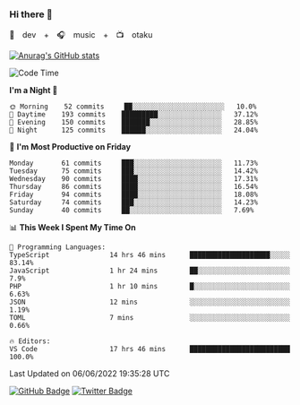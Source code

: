 ### Hi there 👋

🚀　dev　+　🎧　music　+　📺　otaku


[![Anurag's GitHub stats](https://github-readme-stats.vercel.app/api?username=koheitasaka&count_private=true&show_icons=true&theme=monokai)](https://github.com/koheitasaka/github-readme-stats)

<!--START_SECTION:waka-->
![Code Time](http://img.shields.io/badge/Code%20Time-0%20secs-blue)

**I'm a Night 🦉** 

```text
🌞 Morning    52 commits     ██░░░░░░░░░░░░░░░░░░░░░░░   10.0% 
🌆 Daytime    193 commits    █████████░░░░░░░░░░░░░░░░   37.12% 
🌃 Evening    150 commits    ███████░░░░░░░░░░░░░░░░░░   28.85% 
🌙 Night      125 commits    ██████░░░░░░░░░░░░░░░░░░░   24.04%

```
📅 **I'm Most Productive on Friday** 

```text
Monday       61 commits     ███░░░░░░░░░░░░░░░░░░░░░░   11.73% 
Tuesday      75 commits     ███░░░░░░░░░░░░░░░░░░░░░░   14.42% 
Wednesday    90 commits     ████░░░░░░░░░░░░░░░░░░░░░   17.31% 
Thursday     86 commits     ████░░░░░░░░░░░░░░░░░░░░░   16.54% 
Friday       94 commits     ████░░░░░░░░░░░░░░░░░░░░░   18.08% 
Saturday     74 commits     ███░░░░░░░░░░░░░░░░░░░░░░   14.23% 
Sunday       40 commits     ██░░░░░░░░░░░░░░░░░░░░░░░   7.69%

```


📊 **This Week I Spent My Time On** 

```text
💬 Programming Languages: 
TypeScript               14 hrs 46 mins      ████████████████████░░░░░   83.14% 
JavaScript               1 hr 24 mins        ██░░░░░░░░░░░░░░░░░░░░░░░   7.9% 
PHP                      1 hr 10 mins        █░░░░░░░░░░░░░░░░░░░░░░░░   6.63% 
JSON                     12 mins             ░░░░░░░░░░░░░░░░░░░░░░░░░   1.19% 
TOML                     7 mins              ░░░░░░░░░░░░░░░░░░░░░░░░░   0.66%

🔥 Editors: 
VS Code                  17 hrs 46 mins      █████████████████████████   100.0%

```


 Last Updated on 06/06/2022 19:35:28 UTC
<!--END_SECTION:waka-->

[![GitHub Badge](https://img.shields.io/badge/GitHub-100000?style=for-the-badge&logo=github&logoColor=white)](https://github.com/koheitasaka)
[![Twitter Badge](https://img.shields.io/badge/Twitter-1DA1F2?style=for-the-badge&logo=twitter&logoColor=white)](https://twitter.com/sleep_asleep_)
